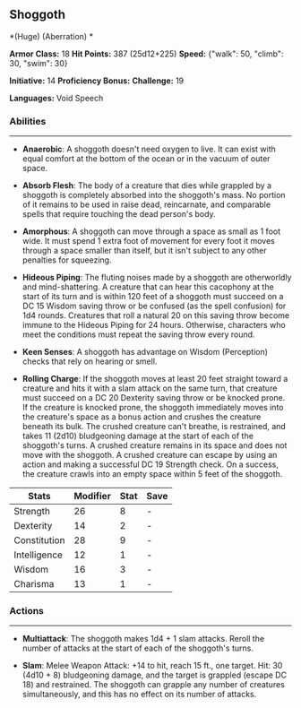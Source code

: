 ## Shoggoth
*(Huge) (Aberration) *

**Armor Class:** 18
**Hit Points:** 387 (25d12+225)
**Speed:** {"walk": 50, "climb": 30, "swim": 30}

**Initiative:** 14
**Proficiency Bonus:**
**Challenge:** 19

**Languages:** Void Speech

### Abilities
 --- 
- **Anaerobic**: A shoggoth doesn't need oxygen to live. It can exist with equal comfort at the bottom of the ocean or in the vacuum of outer space.

- **Absorb Flesh**: The body of a creature that dies while grappled by a shoggoth is completely absorbed into the shoggoth's mass. No portion of it remains to be used in raise dead, reincarnate, and comparable spells that require touching the dead person's body.

- **Amorphous**: A shoggoth can move through a space as small as 1 foot wide. It must spend 1 extra foot of movement for every foot it moves through a space smaller than itself, but it isn't subject to any other penalties for squeezing.

- **Hideous Piping**: The fluting noises made by a shoggoth are otherworldly and mind-shattering. A creature that can hear this cacophony at the start of its turn and is within 120 feet of a shoggoth must succeed on a DC 15 Wisdom saving throw or be confused (as the spell confusion) for 1d4 rounds. Creatures that roll a natural 20 on this saving throw become immune to the Hideous Piping for 24 hours. Otherwise, characters who meet the conditions must repeat the saving throw every round.

- **Keen Senses**: A shoggoth has advantage on Wisdom (Perception) checks that rely on hearing or smell.

- **Rolling Charge**: If the shoggoth moves at least 20 feet straight toward a creature and hits it with a slam attack on the same turn, that creature must succeed on a DC 20 Dexterity saving throw or be knocked prone. If the creature is knocked prone, the shoggoth immediately moves into the creature's space as a bonus action and crushes the creature beneath its bulk. The crushed creature can't breathe, is restrained, and takes 11 (2d10) bludgeoning damage at the start of each of the shoggoth's turns. A crushed creature remains in its space and does not move with the shoggoth. A crushed creature can escape by using an action and making a successful DC 19 Strength check. On a success, the creature crawls into an empty space within 5 feet of the shoggoth.



| Stats | Modifier | Stat | Save
| ---- | ---- | ---- | ---- |
| Strength | 26 | 8 | - |
| Dexterity | 14 | 2 | - |
| Constitution | 28 | 9 | - |
| Intelligence | 12 | 1 | - |
| Wisdom | 16 | 3 | - |
| Charisma | 13 | 1 | - |

### Actions
 --- 
- **Multiattack**: The shoggoth makes 1d4 + 1 slam attacks. Reroll the number of attacks at the start of each of the shoggoth's turns.

- **Slam**: Melee Weapon Attack: +14 to hit, reach 15 ft., one target. Hit: 30 (4d10 + 8) bludgeoning damage, and the target is grappled (escape DC 18) and restrained. The shoggoth can grapple any number of creatures simultaneously, and this has no effect on its number of attacks.

